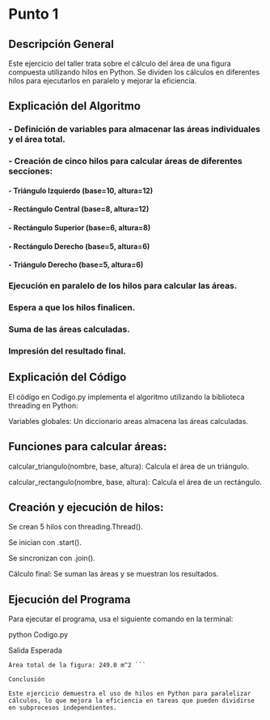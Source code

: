 # Punto 1

## Descripción General

Este ejercicio del taller trata sobre el cálculo del área de una figura compuesta utilizando hilos en Python. Se dividen los cálculos en diferentes hilos para ejecutarlos en paralelo y mejorar la eficiencia.

## Explicación del Algoritmo

### - Definición de variables para almacenar las áreas individuales y el área total.

### - Creación de cinco hilos para calcular áreas de diferentes secciones:

#### - Triángulo Izquierdo (base=10, altura=12)

#### - Rectángulo Central (base=8, altura=12)

#### - Rectángulo Superior (base=6, altura=8)

#### - Rectángulo Derecho (base=5, altura=6)

#### - Triángulo Derecho (base=5, altura=6)

### Ejecución en paralelo de los hilos para calcular las áreas.

### Espera a que los hilos finalicen.

### Suma de las áreas calculadas.

### Impresión del resultado final.

## Explicación del Código

El código en Codigo.py implementa el algoritmo utilizando la biblioteca threading en Python:

Variables globales: Un diccionario areas almacena las áreas calculadas.

## Funciones para calcular áreas:

calcular_triangulo(nombre, base, altura): Calcula el área de un triángulo.

calcular_rectangulo(nombre, base, altura): Calcula el área de un rectángulo.

## Creación y ejecución de hilos:

Se crean 5 hilos con threading.Thread().

Se inician con .start().

Se sincronizan con .join().

Cálculo final: Se suman las áreas y se muestran los resultados.

## Ejecución del Programa

Para ejecutar el programa, usa el siguiente comando en la terminal:

python Codigo.py

Salida Esperada

``` Áreas calculadas: {'Triángulo Izquierdo': 60.0, 'Rectángulo Central': 96, 'Rectángulo Superior': 48, 'Rectángulo Derecho': 30, 'Triángulo Derecho': 15.0}
Área total de la figura: 249.0 m^2 ```

Conclusión

Este ejercicio demuestra el uso de hilos en Python para paralelizar cálculos, lo que mejora la eficiencia en tareas que pueden dividirse en subprocesos independientes.

